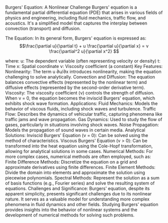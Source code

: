 Burgers' Equation: A Nonlinear Challenge
Burgers' equation is a fundamental partial differential equation (PDE) that arises in various fields of physics and engineering, including fluid mechanics, traffic flow, and acoustics. It's a simplified model that captures the interplay between convection (transport) and diffusion. 


The Equation:
In its general form, Burgers' equation is expressed as:
$$\frac{\partial u}{\partial t} + u \frac{\partial u}{\partial x} = ν \frac{\partial^2 u}{\partial x^2} $$

where:
u: The dependent variable (often representing velocity or density) 
t: Time 
x: Spatial coordinate 
ν: Viscosity coefficient (a constant) 
Key Features:
Nonlinearity: The term u ∂u/∂x introduces nonlinearity, making the equation challenging to solve analytically. 
Convection and Diffusion: The equation balances convective effects (represented by the nonlinear term) and diffusive effects (represented by the second-order derivative term). 
Viscosity: The viscosity coefficient (ν) controls the strength of diffusion. When ν = 0, the equation becomes the inviscid Burgers' equation, which exhibits shock wave formation. 
Applications:
Fluid Mechanics: Models the behavior of viscous fluids, including shock waves and turbulence. 
Traffic Flow: Describes the dynamics of vehicular traffic, capturing phenomena like traffic jams and wave propagation. 
Gas Dynamics: Used to study the flow of gases, particularly in situations involving shock waves. 
Noise Propagation: Models the propagation of sound waves in certain media.
Analytical Solutions:
Inviscid Burgers' Equation (ν = 0): Can be solved using the method of characteristics. 
Viscous Burgers' Equation (ν > 0): Can be transformed into the heat equation using the Cole-Hopf transformation, allowing for analytical solutions in some cases.
Numerical Methods:
For more complex cases, numerical methods are often employed, such as:
Finite Difference Methods: Discretize the equation on a grid and approximate derivatives using finite differences.
Finite Element Methods: Divide the domain into elements and approximate the solution using piecewise polynomials.
Spectral Methods: Represent the solution as a sum of basis functions (e.g., Fourier series) and solve the resulting system of equations. 
Challenges and Significance:
Burgers' equation, despite its apparent simplicity, presents significant challenges due to its nonlinear nature. It serves as a valuable model for understanding more complex phenomena in fluid dynamics and other fields. Studying Burgers' equation provides insights into the behavior of nonlinear systems and the development of numerical methods for solving such problems.
